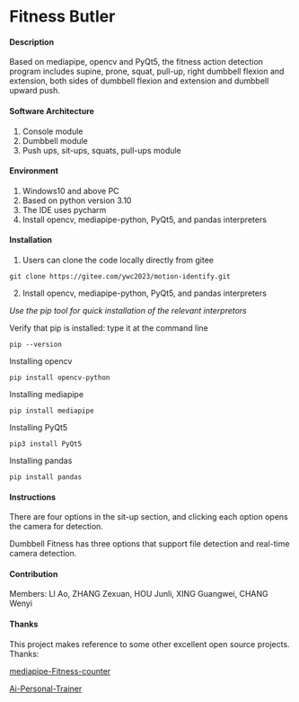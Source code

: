 # Fitness Butler

#### Description
Based on mediapipe, opencv and PyQt5, the fitness action detection program includes supine, prone, squat, pull-up, right dumbbell flexion and extension, both sides of dumbbell flexion and extension and dumbbell upward push.

#### Software Architecture

1. Console module
2. Dumbbell module
3. Push ups, sit-ups, squats, pull-ups module

#### Environment

1. Windows10 and above PC
2. Based on python version 3.10
3. The IDE uses pycharm
4. Install opencv, mediapipe-python, PyQt5, and pandas interpreters

#### Installation
1. Users can clone the code locally directly from gitee

```
git clone https://gitee.com/ywc2023/motion-identify.git
```

2. Install opencv, mediapipe-python, PyQt5, and pandas interpreters

_Use the pip tool for quick installation of the relevant interpretors_

Verify that pip is installed: type it at the command line

```
pip --version
```

Installing opencv
```
pip install opencv-python
```

Installing mediapipe

```
pip install mediapipe
```

Installing PyQt5

```
pip3 install PyQt5
```
Installing pandas

```
pip install pandas
```

#### Instructions

There are four options in the sit-up section, and clicking each option opens the camera for detection.

Dumbbell Fitness has three options that support file detection and real-time camera detection.

#### Contribution

Members: LI Ao, ZHANG Zexuan, HOU Junli, XING Guangwei, CHANG Wenyi


#### Thanks

This project makes reference to some other excellent open source projects. Thanks:

[mediapipe-Fitness-counter](https://github.com/MichistaLin/mediapipe-Fitness-counter)

[Ai-Personal-Trainer](https://github.com/mbhupendra/Ai-Personal-Trainer)